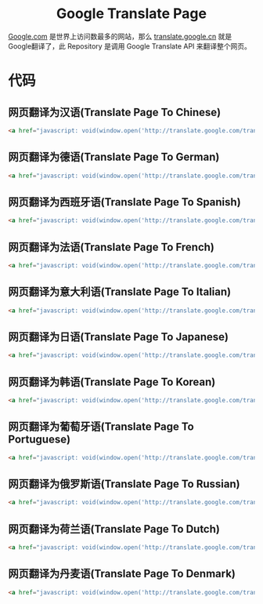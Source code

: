 # <center>Google Translate Page</center>
[Google.com](https://google.com) 是世界上访问数最多的网站，那么 [translate.google.cn](https://translate.google.cn) 就是Google翻译了，此 Repository 是调用 Google Translate API 来翻译整个网页。
# 代码
## 网页翻译为汉语(Translate Page To Chinese)
```html
<a href="javascript: void(window.open('http://translate.google.com/translate?u='+escape(location.href)+'&amp;langpair=en%7Czh-CN', 'English_to_Chinese', 'resizable,scrollbars,status'))">网页翻译为汉语(Translate Page To Chinese)</a>
```
## 网页翻译为德语(Translate Page To German)
```html
<a href="javascript: void(window.open('http://translate.google.com/translate?u='+escape(location.href)+'&amp;langpair=en%7Cde', 'English_to_German', 'resizable,scrollbars,status'))">网页翻译为德语(Translate Page To German)</a>
```
## 网页翻译为西班牙语(Translate Page To Spanish)
```html
<a href="javascript: void(window.open('http://translate.google.com/translate?u='+escape(location.href)+'&amp;langpair=en%7Ces', 'English_to_Spanish', 'resizable,scrollbars,status'))">网页翻译为西班牙语(Translate Page To Spanish)</a>
```
## 网页翻译为法语(Translate Page To French)
```html
<a href="javascript: void(window.open('http://translate.google.com/translate?u='+escape(location.href)+'&amp;langpair=en%7Cfr', 'English_to_French', 'resizable,scrollbars,status'))">网页翻译为法语(Translate Page To French)</a>
```
## 网页翻译为意大利语(Translate Page To Italian)
```html
<a href="javascript: void(window.open('http://translate.google.com/translate?u='+escape(location.href)+'&amp;langpair=en%7Cit', 'English_to_Italian', 'resizable,scrollbars,status'))">网页翻译为意大利语(Translate Page To Italian)</a>
```
## 网页翻译为日语(Translate Page To Japanese)
```html
<a href="javascript: void(window.open('http://translate.google.com/translate?u='+escape(location.href)+'&amp;langpair=en%7Cja', 'English_to_Japanese', 'resizable,scrollbars,status'))">网页翻译为日语(Translate Page To Japanese)</a>
```
## 网页翻译为韩语(Translate Page To Korean)
```html
<a href="javascript: void(window.open('http://translate.google.com/translate?u='+escape(location.href)+'&amp;langpair=en%7Cko', 'English_to_Korean', 'resizable,scrollbars,status'))">网页翻译为韩语(Translate Page To Korean)</a>
```
## 网页翻译为葡萄牙语(Translate Page To Portuguese)
```html
<a href="javascript: void(window.open('http://translate.google.com/translate?u='+escape(location.href)+'&amp;langpair=en%7Cpt', 'English_to_Portuguese', 'resizable,scrollbars,status'))">网页翻译为葡萄牙语(Translate Page To Portuguese)</a>
```

## 网页翻译为俄罗斯语(Translate Page To Russian)
```html
<a href="javascript: void(window.open('http://translate.google.com/translate?u='+escape(location.href)+'&amp;langpair=en%7Cru', 'English_to_Russian', 'resizable,scrollbars,status'))">网页翻译为俄罗斯语(Translate Page To Russian)</a>
```
## 网页翻译为荷兰语(Translate Page To Dutch)
```html
<a href="javascript: void(window.open('http://translate.google.com/translate?u='+escape(location.href)+'&amp;langpair=en%7Cnl', 'English_to_Dutch', 'resizable,scrollbars,status'))">网页翻译为荷兰语(Translate Page To Dutch)</a>
```
## 网页翻译为丹麦语(Translate Page To Denmark)
```html
<a href="javascript: void(window.open('http://translate.google.com/translate?u='+escape(location.href)+'&amp;langpair=en%7Cda', 'English_to_Denmark', 'resizable,scrollbars,status'))">网页翻译为丹麦语(Translate Page To Denmark)</a>
```
